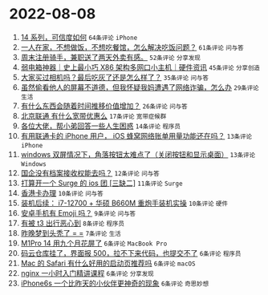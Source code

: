 # 2022-08-08

1. [14 系列，可信度如何](https://www.v2ex.com/t/871325) `64条评论` `iPhone`
1. [一人在家，不想做饭，不想吃餐馆，怎么解决吃饭问题？](https://www.v2ex.com/t/871338) `61条评论` `问与答`
1. [周末注册骑手，兼职送了两天外卖有感。](https://www.v2ex.com/t/871350) `52条评论` `分享发现`
1. [弱电箱神器｜史上最小巧 X86 架构多网口小主机｜硬件资讯](https://www.v2ex.com/t/871348) `45条评论` `分享创造`
1. [大家买过相机吗？最后吃灰了还是怎么样了？](https://www.v2ex.com/t/871366) `35条评论` `问与答`
1. [虽然偷看他人的屏幕不道德，但我怀疑我妈遭遇了网络诈骗，怎么办](https://www.v2ex.com/t/871337) `29条评论` `生活`
1. [有什么东西会随着时间推移价值增加？](https://www.v2ex.com/t/871343) `26条评论` `问与答`
1. [北京联通 有什么宽带优惠么](https://www.v2ex.com/t/871357) `17条评论` `宽带症候群`
1. [各位大佬，帮小弟回答一些人生困惑](https://www.v2ex.com/t/871356) `14条评论` `程序员`
1. [有用联通卡的 iPhone 用户， iOS 蜂窝网络账单用量功能还在吗？](https://www.v2ex.com/t/871369) `13条评论` `iPhone`
1. [windows 双屏情况下，角落按钮太难点了（关闭按钮和显示桌面）](https://www.v2ex.com/t/871323) `13条评论` `Windows`
1. [国企没有档案接收权能去吗？](https://www.v2ex.com/t/871341) `12条评论` `问与答`
1. [打算开一个 Surge 的 ios 团 [三缺二]](https://www.v2ex.com/t/871319) `11条评论` `Surge`
1. [香港卡办理](https://www.v2ex.com/t/871381) `10条评论` `问与答`
1. [装机后续： i7-12700 + 华硕 B660M 重炮手装机实操](https://www.v2ex.com/t/871352) `10条评论` `硬件`
1. [安卓手机有 Emoji 吗？](https://www.v2ex.com/t/871318) `9条评论` `问与答`
1. [有被 t3 出行恶心到](https://www.v2ex.com/t/871388) `8条评论` `程序员`
1. [昨晚梦到头秃了 = =](https://www.v2ex.com/t/871371) `7条评论` `生活`
1. [M1Pro 14 用九个月花屏了](https://www.v2ex.com/t/871360) `6条评论` `MacBook Pro`
1. [码云仓库挂了，界面报 500，拉不下来代码，也提交不了](https://www.v2ex.com/t/871354) `6条评论` `程序员`
1. [Mac 的 Safari 有什么好用的启动页推荐吗](https://www.v2ex.com/t/871342) `6条评论` `macOS`
1. [nginx 一小时入门精讲课程](https://www.v2ex.com/t/871328) `6条评论` `分享发现`
1. [iPhone6s 一个比昨天的小伙伴更神奇的现象](https://www.v2ex.com/t/871326) `6条评论` `奇思妙想`
